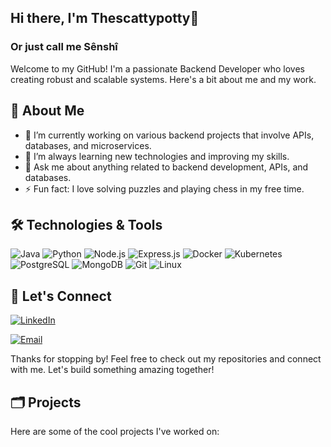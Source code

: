 ## Hi there, I'm Thescattypotty👋
### Or just call me Sênshî 

Welcome to my GitHub! I'm a passionate Backend Developer who loves creating robust and scalable systems. Here's a bit about me and my work.

## 🚀 About Me

- 🔭 I’m currently working on various backend projects that involve APIs, databases, and microservices.
- 🌱 I’m always learning new technologies and improving my skills.
- 💬 Ask me about anything related to backend development, APIs, and databases.
- ⚡ Fun fact: I love solving puzzles and playing chess in my free time.

## 🛠️ Technologies & Tools

![Java](https://img.shields.io/badge/Java-ED8B00?style=for-the-badge&logo=java&logoColor=white)
![Python](https://img.shields.io/badge/Python-3776AB?style=for-the-badge&logo=python&logoColor=white)
![Node.js](https://img.shields.io/badge/Node.js-339933?style=for-the-badge&logo=nodedotjs&logoColor=white)
![Express.js](https://img.shields.io/badge/Express.js-000000?style=for-the-badge&logo=express&logoColor=white)
![Docker](https://img.shields.io/badge/Docker-2496ED?style=for-the-badge&logo=docker&logoColor=white)
![Kubernetes](https://img.shields.io/badge/Kubernetes-326CE5?style=for-the-badge&logo=kubernetes&logoColor=white)
![PostgreSQL](https://img.shields.io/badge/PostgreSQL-336791?style=for-the-badge&logo=postgresql&logoColor=white)
![MongoDB](https://img.shields.io/badge/MongoDB-47A248?style=for-the-badge&logo=mongodb&logoColor=white)
![Git](https://img.shields.io/badge/Git-F05032?style=for-the-badge&logo=git&logoColor=white)
![Linux](https://img.shields.io/badge/Linux-FCC624?style=for-the-badge&logo=linux&logoColor=white)

## 🔗 Let's Connect

[![LinkedIn](https://img.shields.io/badge/LinkedIn-0077B5?style=for-the-badge&logo=linkedin&logoColor=white)](https://www.linkedin.com/in/yahya-bennis-3a2ba425b/)

[![Email](https://img.shields.io/badge/Email-D14836?style=for-the-badge&logo=gmail&logoColor=white)](mailto:bennis-yahya@outlook.com)

Thanks for stopping by! Feel free to check out my repositories and connect with me. Let's build something amazing together!

## 🗂️ Projects

Here are some of the cool projects I've worked on:
